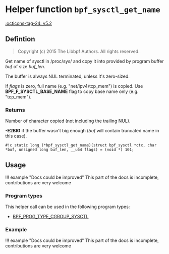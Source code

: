 # Helper function `bpf_sysctl_get_name`

<!-- [FEATURE_TAG](bpf_sysctl_get_name) -->
[:octicons-tag-24: v5.2](https://github.com/torvalds/linux/commit/808649fb787d918a48a360a668ee4ee9023f0c11)
<!-- [/FEATURE_TAG] -->

## Defintion

> Copyright (c) 2015 The Libbpf Authors. All rights reserved.


<!-- [HELPER_FUNC_DEF] -->
Get name of sysctl in /proc/sys/ and copy it into provided by program buffer _buf_ of size _buf_len_.

The buffer is always NUL terminated, unless it's zero-sized.

If _flags_ is zero, full name (e.g. "net/ipv4/tcp_mem") is copied. Use **BPF_F_SYSCTL_BASE_NAME** flag to copy base name only (e.g. "tcp_mem").

### Returns

Number of character copied (not including the trailing NUL).

**-E2BIG** if the buffer wasn't big enough (_buf_ will contain truncated name in this case).

`#!c static long (*bpf_sysctl_get_name)(struct bpf_sysctl *ctx, char *buf, unsigned long buf_len, __u64 flags) = (void *) 101;`
<!-- [/HELPER_FUNC_DEF] -->

## Usage

!!! example "Docs could be improved"
    This part of the docs is incomplete, contributions are very welcome

### Program types

This helper call can be used in the following program types:

<!-- DO NOT EDIT MANUALLY -->
<!-- [HELPER_FUNC_PROG_REF] -->
 * [BPF_PROG_TYPE_CGROUP_SYSCTL](../program-type/BPF_PROG_TYPE_CGROUP_SYSCTL.md)
<!-- [/HELPER_FUNC_PROG_REF] -->

### Example

!!! example "Docs could be improved"
    This part of the docs is incomplete, contributions are very welcome
